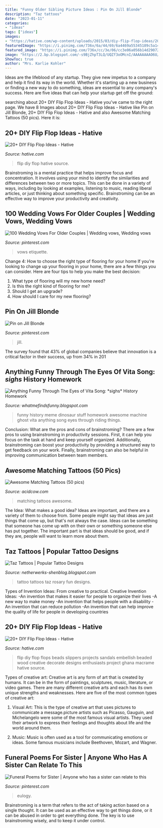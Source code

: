 ```yaml
---
title: "Funny Older Sibling Picture Ideas : Pin On Jill Blonde"
description: "Taz tattoos"
date: "2023-01-11"
categories:
- "ideas"
tags: ["ideas"]
images:
- "https://hative.com/wp-content/uploads/2015/03/diy-flip-flop-ideas/20-creative-and-fun-diy-flip-flop.jpg"
featuredImage: "https://i.pinimg.com/736x/6a/44/69/6a4469a55345189c5a14653c838c1766.jpg"
featured_image: "https://i.pinimg.com/736x/cc/3e/06/cc3e06a056b14d29072d1f757302550d--orange-dress-blondes.jpg"
image: "https://2.bp.blogspot.com/-s9BjZhpT3LQ/UQZf3oOMcnI/AAAAAAAAO6U/zFzitUPQSIk/s1600/TAZ_large.jpg"
ShowToc: true
author: "Mrs. Karlie Kohler"
---
```



Ideas are the lifeblood of any startup. They give new impetus to a company and help it find its way in the world. Whether it's starting up a new business or finding a new way to do something, ideas are essential to any company's success. Here are five ideas that can help your startup get off the ground: 

	

		
searching about 20+ DIY Flip Flop Ideas - Hative you've came to the right page. We have 8 Images about 20+ DIY Flip Flop Ideas - Hative like Pin on Jill Blonde, 20+ DIY Flip Flop Ideas - Hative and also Awesome Matching Tattoos (50 pics). Here it is:
		
    
## 20+ DIY Flip Flop Ideas - Hative

<img loading=lazy src="https://hative.com/wp-content/uploads/2015/03/diy-flip-flop-ideas/5-creative-and-fun-diy-flip-flop.jpg" onerror="this.onerror=null;this.src='https://tse4.mm.bing.net/th?id=OIP.kgbflq0oYC2SjU-RnGQGqQHaIZ&amp;pid=15.1';" alt="20+ DIY Flip Flop Ideas - Hative">

_Source: hative.com_

>flip diy flop hative source. 

	

Brainstroming is a mental practice that helps improve focus and concentration. It involves using your mind to identify the similarities and differences between two or more topics. This can be done in a variety of ways, including by looking at examples, listening to music, reading liberal articles, or just thinking about something specific. Brainstroming can be an effective way to improve your productivity and creativity.

    
## 100 Wedding Vows For Older Couples | Wedding Vows, Wedding Vows

<img loading=lazy src="https://i.pinimg.com/736x/7b/a8/81/7ba88186a2626a7052172b8ee88a2264.jpg" onerror="this.onerror=null;this.src='https://tse2.mm.bing.net/th?id=OIP.17FtnvnTQDegiG2g3E4NIwHaLH&amp;pid=15.1';" alt="100 Wedding Vows For Older Couples | Wedding vows, Wedding vows">

_Source: pinterest.com_

>vows etiquette. 

	

Change 4: How to choose the right type of flooring for your home
If you're looking to change up your flooring in your home, there are a few things you can consider. Here are four tips to help you make the best decision: 
1. What type of flooring will my new home need?
2. Is this the right kind of flooring for me?
3. Should I get an upgrade?
4. How should I care for my new flooring?

    
## Pin On Jill Blonde

<img loading=lazy src="https://i.pinimg.com/736x/cc/3e/06/cc3e06a056b14d29072d1f757302550d--orange-dress-blondes.jpg" onerror="this.onerror=null;this.src='https://tse2.mm.bing.net/th?id=OIP.Zs-ugxhzhuHcLSMZ9R_wAwHaJ4&amp;pid=15.1';" alt="Pin on Jill Blonde">

_Source: pinterest.com_

>jill. 

	

The survey found that 43% of global companies believe that innovation is a critical factor in their success, up from 34% in 201
    
## Anything Funny Through The Eyes Of Vita Song: *sighs* History Homework

<img loading=lazy src="https://2.bp.blogspot.com/-6FUcG1xbSDU/Tmo95_olULI/AAAAAAAAAI0/6uki9JA8Xzk/s1600/untitled.bmp" onerror="this.onerror=null;this.src='https://tse1.mm.bing.net/th?id=OIP.YOnB_0kI-1AaGO7F_OsJiQAAAA&amp;pid=15.1';" alt="Anything Funny Through The Eyes of Vita Song: *sighs* History Homework">

_Source: whatmefindsfunny.blogspot.com_

>funny history meme dinosaur stuff homework awesome machine ghost vita anything song eyes through riding things. 

	

Conclusion: What are the pros and cons of brainstroming?
There are a few pros to using brainstroming in productivity sessions. First, it can help you focus on the task at hand and keep yourself organized. Additionally, brainstroming can boost your productivity by providing a structured way to get feedback on your work. Finally, brainstroming can also be helpful in improving communication between team members.

    
## Awesome Matching Tattoos (50 Pics)

<img loading=lazy src="https://cdn.acidcow.com/pics/20190528/1559058939_iz2vl8tv0y.jpg" onerror="this.onerror=null;this.src='https://tse4.mm.bing.net/th?id=OIP.zkKMot3mXCdBrejS29HjRwHaJQ&amp;pid=15.1';" alt="Awesome Matching Tattoos (50 pics)">

_Source: acidcow.com_

>matching tattoos awesome. 

	

The Idea: What makes a good idea?
Ideas are important, and there are a variety of them to choose from. Some people might say that ideas are just things that come up, but that's not always the case. Ideas can be something that someone has come up with on their own or something someone else has put together. The important part is that ideas should be good, and if they are, people will want to learn more about them.

    
## Taz Tattoos | Popular Tattoo Designs

<img loading=lazy src="https://2.bp.blogspot.com/-s9BjZhpT3LQ/UQZf3oOMcnI/AAAAAAAAO6U/zFzitUPQSIk/s1600/TAZ_large.jpg" onerror="this.onerror=null;this.src='https://tse2.mm.bing.net/th?id=OIP.8eyt97hOEIKSgYb9lYq2CgHaLM&amp;pid=15.1';" alt="Taz Tattoos | Popular Tattoo Designs">

_Source: netherwerks-shenblog.blogspot.com_

>tattoo tattoos taz rosary fun designs. 

	

Types of Invention Ideas: From creative to practical.
Creative Invention Ideas: 
-An invention that makes it easier for people to organize their lives 
-A new way to make money 
-An invention that helps people with a disability 
-An invention that can reduce pollution 
-An invention that can help improve the quality of life for people in developing countries

    
## 20+ DIY Flip Flop Ideas - Hative

<img loading=lazy src="https://hative.com/wp-content/uploads/2015/03/diy-flip-flop-ideas/20-creative-and-fun-diy-flip-flop.jpg" onerror="this.onerror=null;this.src='https://tse2.mm.bing.net/th?id=OIP.r6BPEt6r83DnzKN_7Hh15gHaIX&amp;pid=15.1';" alt="20+ DIY Flip Flop Ideas - Hative">

_Source: hative.com_

>flip diy flop flops beads slippers projects sandals embellish beaded wood creative decorate designs enthusiasts project ghana macrame hative source. 

	

Types of creative art:
Creative art is any form of art that is created by humans. It can be in the form of paintings, sculptures, music, literature, or video games. There are many different creative arts and each has its own unique strengths and weaknesses. Here are five of the most common types of creative art:
1. Visual Art: This is the type of creative art that uses pictures to communicate a message.picture artists such as Picasso, Gauguin, and Michelangelo were some of the most famous visual artists. They used their artwork to express their feelings and thoughts about life and the world around them.

2. Music: Music is often used as a tool for communicating emotions or ideas. Some famous musicians include Beethoven, Mozart, and Wagner.

    
## Funeral Poems For Sister | Anyone Who Has A Sister Can Relate To This

<img loading=lazy src="https://i.pinimg.com/736x/6a/44/69/6a4469a55345189c5a14653c838c1766.jpg" onerror="this.onerror=null;this.src='https://tse1.mm.bing.net/th?id=OIP.xqgee3ucCZn4rCXKIeF2HQHaLG&amp;pid=15.1';" alt="Funeral Poems for Sister | Anyone who has a sister can relate to this">

_Source: pinterest.com_

>eulogy. 

	

Brainstroming is a term that refers to the act of taking action based on a single thought. It can be used as an effective way to get things done, or it can be abused in order to get everything done. The key is to use brainstroming wisely, and to keep it under control.

